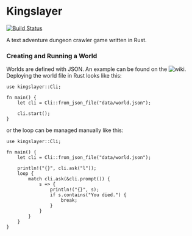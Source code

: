 # Kingslayer

[![Build Status](https://travis-ci.com/Maxgy/kingslayer.svg?branch=master)](https://travis-ci.com/Maxgy/kingslayer)

A text adventure dungeon crawler game written in Rust.

### Creating and Running a World

Worlds are defined with JSON. An example can be found on the ![wiki](https://github.com/Maxgy/kingslayer/wiki/Example-world-JSON-file). Deploying the world file in Rust looks like this:
```
use kingslayer::Cli;

fn main() {
    let cli = Cli::from_json_file("data/world.json");

    cli.start();
}
```
or the loop can be managed manually like this:
```
use kingslayer::Cli;

fn main() {
    let cli = Cli::from_json_file("data/world.json");

    println!("{}", cli.ask("l"));
    loop {
        match cli.ask(&cli.prompt()) {
            s => {
                println!("{}", s);
                if s.contains("You died.") {
                    break;
                }
            }
        }
    }
}
```